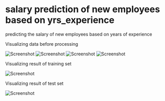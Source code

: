 # salary prediction of new employees based on yrs_experience
predicting the salary of new employees based on years of experience

Visualizing data before processing

![Screenshot](image/3.png)
![Screenshot](image/4.png)
![Screenshot](image/5.png)
![Screenshot](image/6.png)

Visualizing result of training set

![Screenshot](image/1.png)

Visualizing result of test set

![Screenshot](image/2.png)
